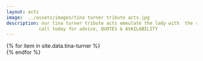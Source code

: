```yaml
---
layout: acts
image:  ../assets/images/tina turner tribute acts.jpg
description: our tina turner tribute acts emeulate the lady with  the raunchy on-stage persona, the golden wigs, flailing legs and breath-taking mini-skirts tina turner is a giant in the world of pop. Tina broke the world record for the largest paying audience at a solo concert – 184,000 people, at the Maracanã in Rio de Janeiro.our tina turner tribute acts are also suitable for small or large venues. a great night of entertainment is guaranteed with these immensely popular tribute shows. <hr>
            call today for advice, QUOTES & AVAILABILITY
---
```


<div class="row mt-4 mb-4">
  {% for item in site.data.tina-turner %}
    <div class="col-md-4 mb-5 mt-5">
      <div class="card border-0 shadow h-100">
        <a href="/acts/{{ item.title | slugify }}">
          <img class="card-img-top" src="{{ item.image_src }}" alt="" />
        </a>
      </div>
    </div>
  {% endfor %}
</div>